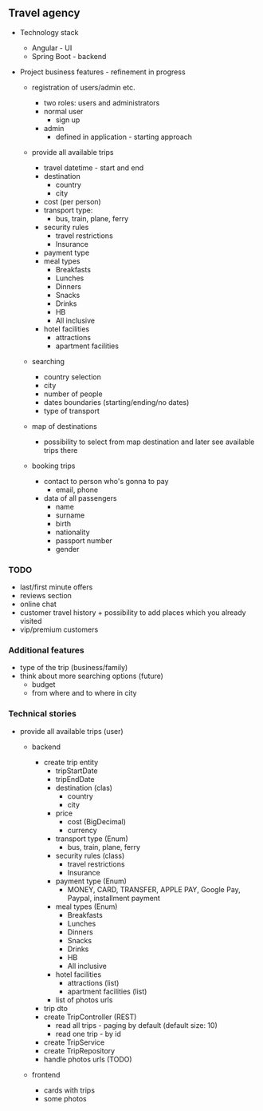 ## Travel agency
- Technology stack
  - Angular - UI
  - Spring Boot - backend

- Project business features - refinement in progress
  - registration of users/admin etc.
    - two roles: users and administrators
    - normal user
      - sign up
    - admin
      - defined in application - starting approach

  - provide all available trips
    - travel datetime - start and end
    - destination
      - country
      - city
    - cost (per person)
    - transport type:
      - bus, train, plane, ferry
    - security rules
      - travel restrictions
      - Insurance
    - payment type
    - meal types 
      - Breakfasts
      - Lunches
      - Dinners
      - Snacks
      - Drinks
      - HB
      - All inclusive
    - hotel facilities
      - attractions
      - apartment facilities

  - searching
    - country selection
    - city
    - number of people
    - dates boundaries (starting/ending/no dates)
    - type of transport
 
  - map of destinations
    - possibility to select from map destination and later see available trips there
 
  - booking trips
    - contact to person who's gonna to pay
      - email, phone
    - data of all passengers
      - name
      - surname
      - birth
      - nationality
      - passport number
      - gender

### TODO
  - last/first minute offers
  - reviews section
  - online chat
  - customer travel history + possibility to add places which you already visited
  - vip/premium  customers
 
### Additional features
  - type of the trip (business/family)
  - think about more searching options (future)
    - budget
    - from where and to where in city

### Technical stories
- provide all available trips (user)
  - backend
    - create trip entity
      - tripStartDate
      - tripEndDate
      - destination (clas)
        - country
        - city
      - price
        - cost (BigDecimal)
        - currency
      - transport type (Enum)
        - bus, train, plane, ferry
      - security rules (class)
        - travel restrictions
        - Insurance
      - payment type (Enum)
        - MONEY, CARD, TRANSFER, APPLE PAY, Google Pay, Paypal, installment payment
      - meal types (Enum)
        - Breakfasts
        - Lunches
        - Dinners
        - Snacks
        - Drinks
        - HB
        - All inclusive
      - hotel facilities
        - attractions (list)
        - apartment facilities (list)
      - list of photos urls
    - trip dto
    - create TripController (REST)
      - read all trips - paging by default (default size: 10)
      - read one trip - by id
    - create TripService
    - create TripRepository
    - handle photos urls (TODO)

  - frontend
    - cards with trips
    - some photos
